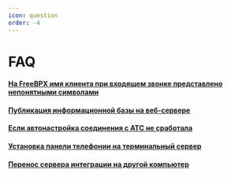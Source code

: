 ```yaml
---
icon: question
order: -4
---
```

# FAQ

#### [На FreeBPX имя клиента при входящем звонке представлено непонятными символами](/faq/freepbx_vhob_kirill)
#### [Публикация информационной базы на веб-сервере](/faq/base-publishing)
#### [Если автонастройка соединения с АТС не сработала](/faq/avtonast_soed_ne_srab)
#### [Установка панели телефонии на терминальный сервер](/faq/cti-terminal-setup)
#### [Перенос сервера интеграции на другой компьютер](/faq/server-moving)
